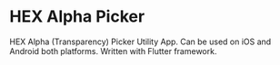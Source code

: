 # HEX Alpha Picker

HEX Alpha (Transparency) Picker Utility App. 
Can be used on iOS and Android both platforms. Written with Flutter framework.

